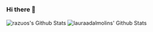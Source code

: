 ### Hi there 👋


<img align="center" alt="razuos's Github Stats" src="https://github-readme-stats.vercel.app/api?username=lauraadalmolin&show_icons=true&count_private=true&hide_border=false" />

<img align="center" alt="lauraadalmolins' Github Stats" src="https://github-readme-stats.vercel.app/api/top-langs/?username=lauraadalmolin&layout=compact&count_private=true" />


<!--
**lauraadalmolin/lauraadalmolin** is a ✨ _special_ ✨ repository because its `README.md` (this file) appears on your GitHub profile.

Here are some ideas to get you started:

- 🔭 I’m currently working on ...
- 🌱 I’m currently learning ...
- 👯 I’m looking to collaborate on ...
- 🤔 I’m looking for help with ...
- 💬 Ask me about ...
- 📫 How to reach me: ...
- 😄 Pronouns: ...
- ⚡ Fun fact: ...
-->
